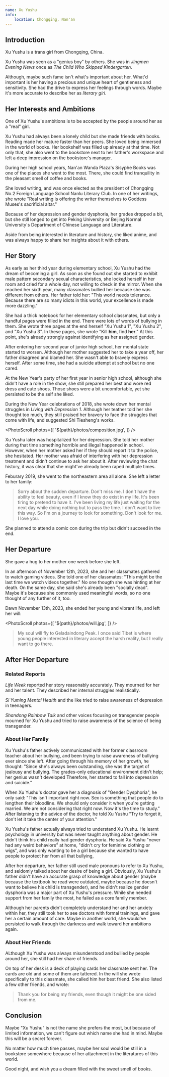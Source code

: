 ```yaml
---
name: Xu Yushu
info:
    location: Chongqing, Nan'an
---
```


## Introduction

Xu Yushu is a trans girl from Chongqing, China.

Xu Yushu was seen as a "genius boy" by others.
She was in *Jingmen Evening News* once as *The Child Who Skipped Kindergarten*.

Although, maybe such fame isn't what's important about her.
What'd important is her having a precious and unique heart of gentleness and sensitivity.
She had the drive to express her feelings through words.
Maybe it's more accurate to describe her as *literary girl*.

## Her Interests and Ambitions

One of Xu Yushu's ambitions is to be accepted by the people around her as a "real" girl.

Xu Yushu had always been a lonely child but she made friends with books.
Reading made her mature faster than her peers.
She loved being immersed in the world of books.
Her bookshelf was filled up already at that time.
Not only that, she also went to the bookstore next to her father's workspace and left a deep impression on the bookstore's manager.

During her high school years, Nan'an Wanda Plaza's Sisyphe Books was one of the places she went to the most.
There, she could find tranquility in the pleasant smell of coffee and books.

She loved writing, and was once elected as the president of Chongqing No.2 Foreign Language School Nanlu Literary Club.
In one of her writings, she wrote "Real writing is offering the writer themselves to Goddess Muses's sacrificial altar."

Because of her depression and gender dysphoria, her grades dropped a bit, but she still longed to get into Peking University or Beijing Normal University's Department of Chinese Language and Literature.

Aside from being interested in literature and history, she liked anime, and was always happy to share her insights about it with others.

## Her Story

As early as her third year during elementary school, Xu Yushu had the dream of becoming a girl.
As soon as she found out she started to exhibit male pattern secondary sexual characteristics, she locked herself in her room and cried for a whole day, not willing to check in the mirror.
When she reached her sixth year, many classmates bullied her because she was different from others.
Her father told her: "This world needs tolerance. Because there are so many idiots in this world, your excellence is made more dazzling."

She had a thick notebook for her elementary school classmates, but only a handful pages were filled in the end.
There were lots of words of bullying in them.
She wrote three pages at the end herself "Xu Yushu 1", "Xu Yushu 2", and "Xu Yushu 3".
In these pages, she wrote "Kill **him**, find **her**."
At this point, she's already strongly against identifying as her assigned gender.

After entering her second year of junior high school, her mental state started to worsen.
Although her mother suggested her to take a year off, her father disagreed and blamed her.
She wasn't able to bravely express herself.
After some time, she had a suicide attempt at school but no one cared.

At the New Year's party of her first year in senior high school, although she didn't have a role in the show, she still prepared her best and wore red dress and cute shoes.
Those shoes were a bit uncomfortable, yet she persisted to be the self she liked.

During the New Year celebrations of 2018, she wrote down her mental struggles in *Living with Depression 1*.
Although her teather told her she thought too much, they still praised her bravery to face the struggles that come with life, and suggested Shi Tiesheng's works.

<PhotoScroll photos={[ '${path}/photos/composition.jpg', ]} />

Xu Yushu later was hospitalized for her depression.
She told her mother during that time something horrible and illegal happened in school.
However, when her mother asked her if they should report it to the police, she hesitated.
Her mother was afraid of interfering with her depression treatment and didn't continue to ask her about it.
After reviewing the chat history, it was clear that she might've already been raped multiple times.

Feburary 2019, she went to the northeastern area all alone.
She left a letter to her family:

> Sorry about the sudden departure.
> Don't miss me.
> I don't have the ability to feel beauty, even if I know they do exist in my life.
> It's been tiring to pretend to have it.
> I've been living my life just waiting for the next day while doing nothing but to pass the time.
> I don't want to live this way.
> So I'm on a journey to look for something.
> Don't look for me.
> I love you.

She planned to attend a comic con during the trip but didn't succeed in the end.

## Her Departure

She gave a hug to her mother one week before she left.

In an afternoon of November 12th, 2023, she and her classmates gathered to watch gaming videos. She told one of her classmates: "This might be the last time we watch videos together."
No one thougth she was hinting at her death.
On the same day, she said she's already been "socially dead".
Maybe it's because she commonly used meaningful words, so no one thought of any further of it, too.

Dawn November 13th, 2023, she ended her young and vibrant life, and left her will:

<PhotoScroll photos={[ '${path}/photos/will.jpg', ]} />

> My soul will fly to Geladaindong Peak.
> I once said Tibet is where young people interested in literary accept the harsh reality, but I really want to go there.

## After Her Departure

### Related Reports

*Life Week* reported her story reasonably accurately.
They mourned for her and her talent.
They described her internal struggles realistically.

*Si Yuming Mental Health* and the like tried to raise awareness of depression in teenagers.

*Shandong Rainbow Talk* and other voices focusing on transgender people mourned for Xu Yushu and tried to raise awareness of the science of being transgender.

### About Her Family

Xu Yushu's father actively communicated with her former classroom teacher about her bullying, and been trying to raise awareness of bullying ever since she left.
After going through his memory of her growth, he thought: "Since she's always been outstanding, she was the target of jealousy and bullying. The grades-only educational environment didn't help; her genius wasn't developed Therefore, her started to fall into depression and suicide."

When Xu Yushu's doctor gave her a diagnosis of "Gender Dysphoria", he only said: "This isn't important right now. Sex is something that people do to lengthen their bloodline. We should only consider it when you're getting married. We are not considering that right now. Now it's the time to study."
After listening to the advice of the doctor, he told Xu Yushu "Try to forget it, don't let it take the center of your attention."

Xu Yushu's father actually always tried to understand Xu Yushu.
He learnt psychology in university but was never taught anything about gender.
He didn't think his child really had gender dysphoria.
He said Xu Yushu "never had any weird behaviors" at home,
"didn't cry for feminine clothing or wigs", and was only wanting to be a girl because she wanted to have people to protect her from all that bullying,

After her departure, her father still used male pronouns to refer to Xu Yushu, and seldomly talked about her desire of being a girl.
Obviously, Xu Yushu's father didn't have an accurate grasp of knowledge about gender (maybe because the textbook he read were outdated, maybe because he doesn't want to believe his child is transgender), and he didn't realize gender dysphoria was a major part of Xu Yushu's pressure.
While she needed support from her family the most, he failed as a core family member.

Although her parents didn't completely understand her and her anxiety within her, they still took her to see doctors with formal trainings, and gave her a certain amount of care.
Maybe in another world, she would've persisted to walk through the darkness and walk toward her ambitions again.

### About Her Friends

ALthough Xu Yushu was always misunderstood and bullied by people around her, she still had her share of friends.

On top of her desk is a deck of playing cards her classmate sent her.
The cards are old and some of them are tattered.
In the will she wrote specifically to this classmate, she called him her best friend.
She also listed a few other friends, and wrote:

> Thank you for being my friends, even though it might be one sided from me.

## Conclusion

Maybe "Xu Yushu" is not the name she prefers the most, but because of limited information, we can't figure out which name she had in mind.
Maybe this will be a secret forever.

No matter how much time passes, maybe her soul would be still in a bookstore somewhere because of her attachment in the literatures of this world.

Good night, and wish you a dream filled with the sweet smell of books.
